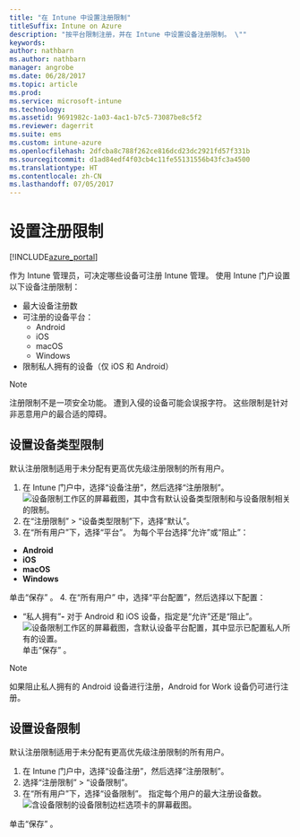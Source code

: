 ```yaml
---
title: "在 Intune 中设置注册限制"
titleSuffix: Intune on Azure
description: "按平台限制注册，并在 Intune 中设置设备注册限制。 \""
keywords: 
author: nathbarn
ms.author: nathbarn
manager: angrobe
ms.date: 06/28/2017
ms.topic: article
ms.prod: 
ms.service: microsoft-intune
ms.technology: 
ms.assetid: 9691982c-1a03-4ac1-b7c5-73087be8c5f2
ms.reviewer: dagerrit
ms.suite: ems
ms.custom: intune-azure
ms.openlocfilehash: 2dfcba8c788f262ce816dcd23dc2921fd57f331b
ms.sourcegitcommit: d1ad84edf4f03cb4c11fe55131556b43fc3a4500
ms.translationtype: HT
ms.contentlocale: zh-CN
ms.lasthandoff: 07/05/2017
---
```

# <a name="set-enrollment-restrictions"></a>设置注册限制

[!INCLUDE[azure_portal](./includes/azure_portal.md)]

作为 Intune 管理员，可决定哪些设备可注册 Intune 管理。 使用 Intune 门户设置以下设备注册限制：

- 最大设备注册数
- 可注册的设备平台：
  - Android
  - iOS
  - macOS
  - Windows
- 限制私人拥有的设备（仅 iOS 和 Android）

>[!NOTE]
>注册限制不是一项安全功能。 遭到入侵的设备可能会误报字符。 这些限制是针对非恶意用户的最合适的障碍。

## <a name="set-device-type-restrictions"></a>设置设备类型限制
默认注册限制适用于未分配有更高优先级注册限制的所有用户。  
1. 在 Intune 门户中，选择“设备注册”，然后选择“注册限制”。
![设备限制工作区的屏幕截图，其中含有默认设备类型限制和与设备限制相关的限制。](media/device-restrictions-set-default.png)
2. 在“注册限制” > “设备类型限制”下，选择“默认”。
3. 在“所有用户”下，选择“平台”。 为每个平台选择“允许”或“阻止”：
  - **Android**
  - **iOS**
  - **macOS**
  - **Windows**

  单击“保存” 。
4. 在“所有用户” 中，选择“平台配置”，然后选择以下配置：
  - “私人拥有”**-** 对于 Android 和 iOS 设备，指定是“允许”还是“阻止”。
  ![设备限制工作区的屏幕截图，含默认设备平台配置，其中显示已配置私人所有的设置。](media/device-restrictions-platform-configurations.png)
  单击“保存” 。

>[!NOTE]
>如果阻止私人拥有的 Android 设备进行注册，Android for Work 设备仍可进行注册。

## <a name="set-device-limit-restrictions"></a>设置设备限制
默认注册限制适用于未分配有更高优先级注册限制的所有用户。  
1. 在 Intune 门户中，选择“设备注册”，然后选择“注册限制”。
2. 选择“注册限制” > “设备限制”。
3. 在“所有用户”下，选择“设备限制”。 指定每个用户的最大注册设备数。  
![含设备限制的设备限制边栏选项卡的屏幕截图。](./media/device-restrictions-limit.png)

  单击“保存” 。
